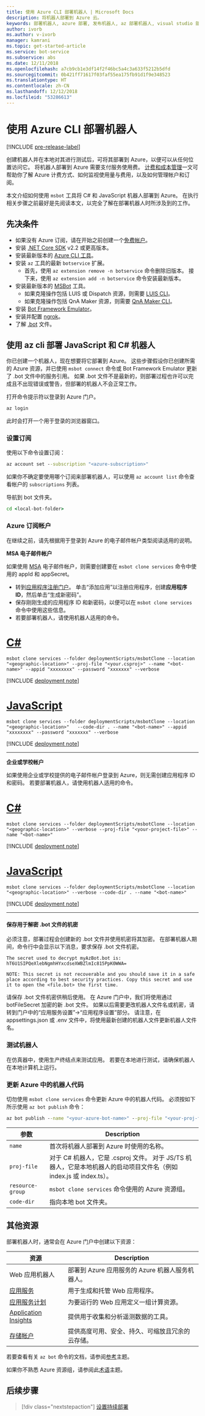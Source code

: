 ```yaml
---
title: 使用 Azure CLI 部署机器人 | Microsoft Docs
description: 将机器人部署到 Azure 云。
keywords: 部署机器人, azure 部署, 发布机器人, az 部署机器人, visual studio 部署机器人, msbot 发布, msbot 克隆
author: ivorb
ms.author: v-ivorb
manager: kamrani
ms.topic: get-started-article
ms.service: bot-service
ms.subservice: abs
ms.date: 12/11/2018
ms.openlocfilehash: a7cb9cb1e3df14f2f46bc5a4c3a633f5212b5dfd
ms.sourcegitcommit: 0b421ff71617f03faf55ea175fb91d1f9e348523
ms.translationtype: HT
ms.contentlocale: zh-CN
ms.lasthandoff: 12/12/2018
ms.locfileid: "53286613"
---
```

# <a name="deploy-your-bot-using-azure-cli"></a>使用 Azure CLI 部署机器人

[!INCLUDE [pre-release-label](./includes/pre-release-label.md)]

创建机器人并在本地对其进行测试后，可将其部署到 Azure，以便可以从任何位置访问它。 将机器人部署到 Azure 需要支付服务使用费。 [计费和成本管理](https://docs.microsoft.com/en-us/azure/billing/)一文可帮助你了解 Azure 计费方式、如何监视使用量与费用，以及如何管理帐户和订阅。

本文介绍如何使用 `msbot` 工具将 C# 和 JavaScript 机器人部署到 Azure。 在执行相关步骤之前最好是先阅读本文，以完全了解在部署机器人时所涉及到的工作。


## <a name="prerequisites"></a>先决条件
- 如果没有 Azure 订阅，请在开始之前创建一个[免费帐户](https://azure.microsoft.com/free/)。
- 安装 [.NET Core SDK](https://dotnet.microsoft.com/download) v2.2 或更高版本。 
- 安装最新版本的 [Azure CLI 工具](https://docs.microsoft.com/en-us/cli/azure/install-azure-cli?view=azure-cli-latest)。
- 安装 `az` 工具的最新 `botservice` 扩展。 
  - 首先，使用 `az extension remove -n botservice` 命令删除旧版本。 接下来，使用 `az extension add -n botservice` 命令安装最新版本。
- 安装最新版本的 [MSBot](https://github.com/Microsoft/botbuilder-tools/tree/master/packages/MSBot) 工具。
  - 如果克隆操作包括 LUIS 或 Dispatch 资源，则需要 [LUIS CLI](https://github.com/Microsoft/botbuilder-tools/tree/master/packages/LUIS#installation)。
  - 如果克隆操作包括 QnA Maker 资源，则需要 [QnA Maker CLI](https://github.com/Microsoft/botbuilder-tools/tree/master/packages/QnAMaker#as-a-cli)。
- 安装 [Bot Framework Emulator](https://aka.ms/Emulator-wiki-getting-started)。
- 安装并配置 [ngrok](https://github.com/Microsoft/BotFramework-Emulator/wiki/Tunneling-%28ngrok%29)。
- 了解 [.bot](v4sdk/bot-file-basics.md) 文件。

## <a name="deploy-javascript-and-c-bots-using-az-cli"></a>使用 az cli 部署 JavaScript 和 C# 机器人
你已创建一个机器人，现在想要将它部署到 Azure。 这些步骤假设你已创建所需的 Azure 资源，并已使用 `msbot connect` 命令或 Bot Framework Emulator 更新了 .bot 文件中的服务引用。 如果 .bot 文件不是最新的，则部署过程也许可以完成且不出现错误或警告，但部署的机器人不会正常工作。

打开命令提示符以登录到 Azure 门户。

```cmd
az login
```
此时会打开一个用于登录的浏览器窗口。 

### <a name="set-the-subscription"></a>设置订阅 
使用以下命令设置订阅：

```cmd
az account set --subscription "<azure-subscription>"
``` 

如果你不确定要使用哪个订阅来部署机器人，可以使用 `az account list` 命令查看帐户的 `subscriptions` 列表。

导航到 bot 文件夹。 
```cmd 
cd <local-bot-folder>
```

### <a name="azure-subscription-account"></a>Azure 订阅帐户
在继续之前，请先根据用于登录到 Azure 的电子邮件帐户类型阅读适用的说明。

**MSA 电子邮件帐户**

如果使用 [MSA](https://en.wikipedia.org/wiki/Microsoft_account) 电子邮件帐户，则需要创建要在 `msbot clone services` 命令中使用的 appId 和 appSecret。 

- 转到[应用程序注册门户](https://apps.dev.microsoft.com/)。 单击“添加应用”以注册应用程序，创建**应用程序 ID**，然后单击“生成新密码”。 
- 保存刚刚生成的应用程序 ID 和新密码，以便可以在 `msbot clone services` 命令中使用这些信息。 
- 若要部署机器人，请使用机器人适用的命令。

# <a name="ctabcsharp"></a>[C#](#tab/csharp)

`msbot clone services --folder deploymentScripts/msbotClone --location "<geographic-location>" --proj-file "<your.csproj>" --name "<bot-name>" --appid "xxxxxxxx" --password "xxxxxxx" --verbose`

[!INCLUDE [deployment note](./includes/deployment-note-cli.md)]

# <a name="javascripttabjs"></a>[JavaScript](#tab/js)

`msbot clone services --folder deploymentScripts/msbotClone --location "<geographic-location>"   --code-dir . --name "<bot-name>" --appid "xxxxxxxx" --password "xxxxxxx" --verbose`


[!INCLUDE [deployment note](./includes/deployment-note-cli.md)]

---

**企业或学校帐户**

如果使用企业或学校提供的电子邮件帐户登录到 Azure，则无需创建应用程序 ID 和密码。 若要部署机器人，请使用机器人适用的命令。

# <a name="ctabcsharp"></a>[C#](#tab/csharp)

`msbot clone services --folder deploymentScripts/msbotClone --location "<geographic-location>" --verbose --proj-file "<your-project-file>" --name "<bot-name>"`

[!INCLUDE [deployment note](./includes/deployment-note-cli.md)]

# <a name="javascripttabjs"></a>[JavaScript](#tab/js)

`msbot clone services --folder deploymentScripts/msbotClone --location "<geographic-location>" --verbose --code-dir . --name "<bot-name>"`


[!INCLUDE [deployment note](./includes/deployment-note-cli.md)]

---

#### <a name="save-the-secret-used-to-decrypt-bot-file"></a>保存用于解密 .bot 文件的机密
必须注意，部署过程会创建新的 .bot 文件并使用机密将其加密。 在部署机器人期间，命令行中会显示以下消息，要求保存 .bot 文件机密。 

`The secret used to decrypt myAzBot.bot is:`
`hT6U1SIPQeXlebNgmhHYxcdseXWBZlmIc815PpK0WWA=`

`NOTE: This secret is not recoverable and you should save it in a safe place according to best security practices.
      Copy this secret and use it to open the <file.bot> the first time.`
      
请保存 .bot 文件机密供稍后使用。 在 Azure 门户中，我们将使用通过 botFileSecret 加密的新 .bot 文件。 如果以后需要更改机器人文件名或机密，请转到门户中的“应用服务设置”->“应用程序设置”部分。 请注意，在 appsettings.json 或 .env 文件中，将使用最新创建的机器人文件更新机器人文件名。  

### <a name="test-your-bot"></a>测试机器人
在仿真器中，使用生产终结点来测试应用。 若要在本地进行测试，请确保机器人在本地计算机上运行。 

### <a name="to-update-your-bot-code-in-azure"></a>更新 Azure 中的机器人代码
切勿使用 `msbot clone services` 命令更新 Azure 中的机器人代码。 必须按如下所示使用 `az bot publish` 命令：

```cmd
az bot publish --name "<your-azure-bot-name>" --proj-file "<your-proj-file>" --resource-group "<azure-resource-group>" --code-dir "<folder>" --verbose --version v4
```

| 参数        | Description |
|----------------  |-------------|
| `name`      | 首次将机器人部署到 Azure 时使用的名称。|
| `proj-file` | 对于 C# 机器人，它是 .csproj 文件。 对于 JS/TS 机器人，它是本地机器人的启动项目文件名（例如 index.js 或 index.ts）。|
| `resource-group` | `msbot clone services` 命令使用的 Azure 资源组。|
| `code-dir`  | 指向本地 bot 文件夹。|



## <a name="additional-resources"></a>其他资源

部署机器人时，通常会在 Azure 门户中创建以下资源：

| 资源      | Description |
|----------------|-------------|
| Web 应用机器人 | 部署到 Azure 应用服务的 Azure 机器人服务机器人。|
| [应用服务](https://docs.microsoft.com/en-us/azure/app-service/)| 用于生成和托管 Web 应用程序。|
| [应用服务计划](https://docs.microsoft.com/en-us/azure/app-service/azure-web-sites-web-hosting-plans-in-depth-overview)| 为要运行的 Web 应用定义一组计算资源。|
| [Application Insights](https://docs.microsoft.com/en-us/azure/application-insights/app-insights-overview)| 提供用于收集和分析遥测数据的工具。|
| [存储帐户](https://docs.microsoft.com/en-us/azure/storage/common/storage-introduction)| 提供高度可用、安全、持久、可缩放且冗余的云存储。|

若要查看有关 `az bot` 命令的文档，请参阅[参考](https://docs.microsoft.com/en-us/cli/azure/bot?view=azure-cli-latest)主题。

如果你不熟悉 Azure 资源组，请参阅此[术语](https://docs.microsoft.com/en-us/azure/azure-resource-manager/resource-group-overview#terminology)主题。

## <a name="next-steps"></a>后续步骤
> [!div class="nextstepaction"]
> [设置持续部署](bot-service-build-continuous-deployment.md)
